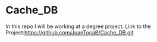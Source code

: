 # Cache_DB
In this repo I will be working at a degree project.
Link to the Project:https://github.com/JuanTocaB/Cache_DB.git